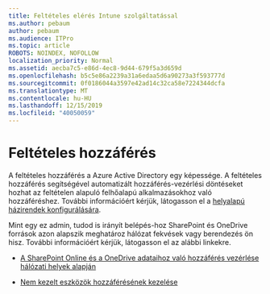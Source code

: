 ```yaml
---
title: Feltételes elérés Intune szolgáltatással
ms.author: pebaum
author: pebaum
ms.audience: ITPro
ms.topic: article
ROBOTS: NOINDEX, NOFOLLOW
localization_priority: Normal
ms.assetid: aecba7c5-e86d-4ec8-9d44-679f5a3d659d
ms.openlocfilehash: b5c5e86a2239a31a6edaa5d6a90273a3f593777d
ms.sourcegitcommit: 0f0186044a3597e42ad14c32ca58e7224344dcfa
ms.translationtype: MT
ms.contentlocale: hu-HU
ms.lasthandoff: 12/15/2019
ms.locfileid: "40050059"
---
```

# <a name="conditional-access"></a>Feltételes hozzáférés

A feltételes hozzáférés a Azure Active Directory egy képessége. A feltételes hozzáférés segítségével automatizált hozzáférés-vezérlési döntéseket hozhat az feltételen alapuló felhőalapú alkalmazásokhoz való hozzáféréshez. További információért kérjük, látogasson el a [helyalapú házirendek konfigurálására](https://docs.microsoft.com/azure/active-directory/conditional-access/overview).

Mint egy ez admin, tudod is irányít belépés-hoz SharePoint és OneDrive források azon alapszik meghatároz hálózat fekvések vagy berendezés ön hisz. További információért kérjük, látogasson el az alábbi linkekre.

- [A SharePoint Online és a OneDrive adataihoz való hozzáférés vezérlése hálózati helyek alapján](https://docs.microsoft.com/sharepoint/control-access-based-on-network-location)

- [Nem kezelt eszközök hozzáférésének kezelése](https://docs.microsoft.com/sharepoint/control-access-from-unmanaged-devices)

